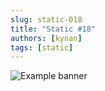 ```yaml
---
slug: static-018
title: "Static #18"
authors: [kynan]
tags: [static]
---
```


![Example banner](/img/stories/static/018.png)

